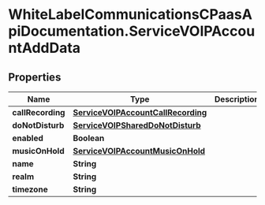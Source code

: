 # WhiteLabelCommunicationsCPaasApiDocumentation.ServiceVOIPAccountAddData

## Properties

Name | Type | Description | Notes
------------ | ------------- | ------------- | -------------
**callRecording** | [**ServiceVOIPAccountCallRecording**](ServiceVOIPAccountCallRecording.md) |  | [optional] 
**doNotDisturb** | [**ServiceVOIPSharedDoNotDisturb**](ServiceVOIPSharedDoNotDisturb.md) |  | [optional] 
**enabled** | **Boolean** |  | [optional] 
**musicOnHold** | [**ServiceVOIPAccountMusicOnHold**](ServiceVOIPAccountMusicOnHold.md) |  | [optional] 
**name** | **String** |  | 
**realm** | **String** |  | [optional] 
**timezone** | **String** |  | 


